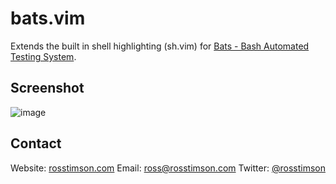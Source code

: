# bats.vim

Extends the built in shell highlighting (sh.vim) for [Bats - Bash
Automated Testing System](https://github.com/sstephenson/bats).

## Screenshot
![image](http://farm8.staticflickr.com/7392/9107738579_3041fc002d_o.png)

## Contact
Website:  [rosstimson.com](https://rosstimson.com)
Email:    [ross@rosstimson.com](mailto:ross@rosstimson.com)
Twitter:  [@rosstimson](https://twitter.com/rosstimson)
